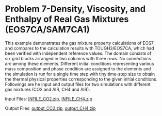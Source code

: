 # Problem 7-Density, Viscosity, and Enthalpy of Real Gas Mixtures (EOS7CA/SAM7CA1)

This example demonstrates the gas mixture property calculations of EOS7 and compares to the calculation results with TOUGH3/EOS7CA, which had been verified with independent reference values. The domain consists of six grid blocks arranged in two columns with three rows. No connections are among these elements. Different initial conditions representing various mass composition and phase condition are assigned to the elements  and the simulation is run for a single time step with tiny time-step size to obtain the thermal physical properties  corresponding to the given initial conditions. Followings are he input and output files for two simulations with different gas mixtures (CO2 and AIR, CH4 and AIR).&#x20;

Input Files:       [INFILE\_CO2.zip](https://drive.google.com/file/d/1UFD-m4rNJElcDMZKBcTNJMbwCrYZQUTD/view?usp=sharing), [INFILE\_CH4.zip](https://drive.google.com/file/d/1A3vQRD4rLbiYGPMtzje3Lqb0nEzukq7I/view?usp=sharing)

Output Files:    [output\_CO2.zip](https://drive.google.com/file/d/1-aJilOF12aRh2SF-sxjCZRWV9DK6ML0p/view?usp=sharing), [output\_CH4.zip](https://drive.google.com/file/d/1wJufvZDq6hx4SYYNo-E69qE9S-AWAaof/view?usp=sharing)
